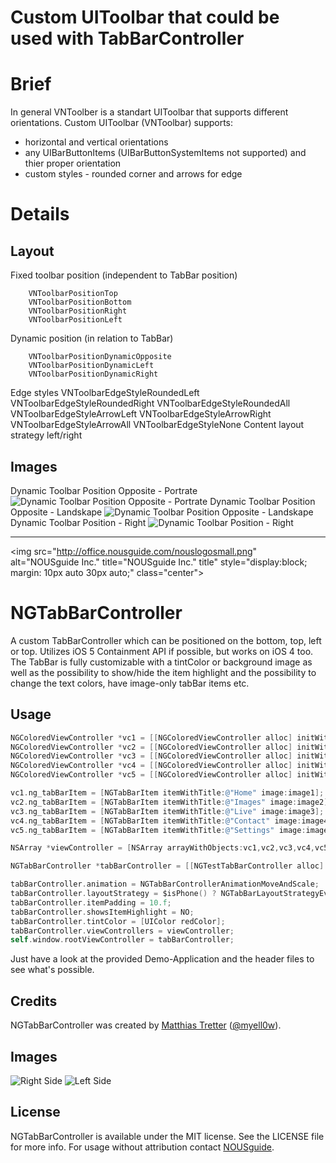 # Custom UIToolbar that could be used with TabBarController

# Brief
In general VNToolber is a standart UIToolbar that supports different orientations.
Custom UIToolbar (VNToolbar) supports:
- horizontal and vertical orientations
- any UIBarButtonItems (UIBarButtonSystemItems not supported) and thier proper orientation
- custom styles - rounded corner and arrows for edge


# Details
##  Layout
Fixed toolbar position (independent to TabBar position)
```
    VNToolbarPositionTop
    VNToolbarPositionBottom
    VNToolbarPositionRight
    VNToolbarPositionLeft
```
Dynamic position (in relation to TabBar)
```
    VNToolbarPositionDynamicOpposite
    VNToolbarPositionDynamicLeft
    VNToolbarPositionDynamicRight
```
Edge styles
    VNToolbarEdgeStyleRoundedLeft
    VNToolbarEdgeStyleRoundedRight
    VNToolbarEdgeStyleRoundedAll
    VNToolbarEdgeStyleArrowLeft
    VNToolbarEdgeStyleArrowRight
    VNToolbarEdgeStyleArrowAll
    VNToolbarEdgeStyleNone
Content layout strategy
    left/right

## Images
Dynamic Toolbar Position Opposite - Portrate
![Dynamic Toolbar Position Opposite - Portrate](https://www.evernote.com/shard/s244/sh/ebde8344-f9b7-41b8-a368-bf27cbc14725/b9504ef58df79112784d188fc62807f9/res/3db51093-4083-466a-b127-fa233bd047f5/skitch.png "VNToolbarPositionDynamicOpposite")
Dynamic Toolbar Position Opposite - Landskape
![Dynamic Toolbar Position Opposite - Landskape](https://www.evernote.com/shard/s244/sh/af162d4d-1111-47ae-914a-2e4654e51063/272adff30ac57491c6b3ae10d122dd07/res/b6e74144-ed99-4b71-88ed-c34778fe6e97/skitch.png "VNToolbarPositionDynamicOpposite")
Dynamic Toolbar Position - Right
![Dynamic Toolbar Position - Right](https://www.evernote.com/shard/s244/sh/12499db3-6a82-446e-9a33-a0e548202228/6ad265c8279c919a4c38cdb4d8397086/res/62c04c86-0434-4b1a-9ec9-282028cf14b1/skitch.png "VNToolbarPositionDynamicRight")

--------------------------
<img src="http://office.nousguide.com/nouslogosmall.png" alt="NOUSguide Inc." title="NOUSguide Inc." title" style="display:block; margin: 10px auto 30px auto;" class="center">

# NGTabBarController

A custom TabBarController which can be positioned on the bottom, top, left or top. Utilizes iOS 5 Containment API if possible, but works on iOS 4 too.
The TabBar is fully customizable with a tintColor or background image as well as the possibility to show/hide the item highlight and the possibility
to change the text colors, have image-only tabBar items etc.

## Usage

``` objective-c
NGColoredViewController *vc1 = [[NGColoredViewController alloc] initWithNibName:nil bundle:nil];
NGColoredViewController *vc2 = [[NGColoredViewController alloc] initWithNibName:nil bundle:nil];
NGColoredViewController *vc3 = [[NGColoredViewController alloc] initWithNibName:nil bundle:nil];
NGColoredViewController *vc4 = [[NGColoredViewController alloc] initWithNibName:nil bundle:nil];
NGColoredViewController *vc5 = [[NGColoredViewController alloc] initWithNibName:nil bundle:nil];

vc1.ng_tabBarItem = [NGTabBarItem itemWithTitle:@"Home" image:image1];
vc2.ng_tabBarItem = [NGTabBarItem itemWithTitle:@"Images" image:image2];
vc3.ng_tabBarItem = [NGTabBarItem itemWithTitle:@"Live" image:image3];
vc4.ng_tabBarItem = [NGTabBarItem itemWithTitle:@"Contact" image:image4];
vc5.ng_tabBarItem = [NGTabBarItem itemWithTitle:@"Settings" image:image5];

NSArray *viewController = [NSArray arrayWithObjects:vc1,vc2,vc3,vc4,vc5,nil];

NGTabBarController *tabBarController = [[NGTestTabBarController alloc] initWithDelegate:self];

tabBarController.animation = NGTabBarControllerAnimationMoveAndScale;
tabBarController.layoutStrategy = $isPhone() ? NGTabBarLayoutStrategyEvenlyDistributed : NGTabBarLayoutStrategyCentered;
tabBarController.itemPadding = 10.f;
tabBarController.showsItemHighlight = NO;
tabBarController.tintColor = [UIColor redColor];
tabBarController.viewControllers = viewController;
self.window.rootViewController = tabBarController;
```

Just have a look at the provided Demo-Application and the header files to see what's possible.

## Credits

NGTabBarController was created by [Matthias Tretter](https://github.com/myell0w/) ([@myell0w](http://twitter.com/myell0w)).

## Images

![Right Side](http://img.skitch.com/20120427-p14wrqtg2drbpn15exncxgyfbr.png "Right Side")
![Left Side](http://img.skitch.com/20120427-ctj4hqh5quh5k5r37a92m3u1h4.png "Left Side")

## License

NGTabBarController is available under the MIT license. See the LICENSE file for more info.
For usage without attribution contact [NOUSguide](mailto:info@nousguide.com).
